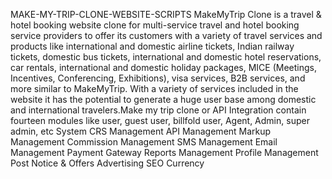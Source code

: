 MAKE-MY-TRIP-CLONE-WEBSITE-SCRIPTS
MakeMyTrip Clone is a travel & hotel booking website clone for multi-service travel and hotel booking service providers to offer its customers with a variety of travel services and products like international and domestic airline tickets, Indian railway tickets, domestic bus tickets, international and domestic hotel reservations, car rentals, international and domestic holiday packages, MICE (Meetings, Incentives, Conferencing, Exhibitions), visa services, B2B services, and more similar to MakeMyTrip. With a variety of services included in the website it has the potential to generate a huge user base among domestic and international travelers.Make my trip clone or API Integration contain fourteen modules like user, guest user, billfold user, Agent, Admin, super admin, etc
System
CRS Management
API Management
Markup Management
Commission Management
SMS Management
Email Management
Payment Gateway
Reports Management
Profile Management
Post Notice & Offers
Advertising
SEO
Currency
